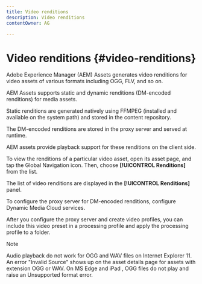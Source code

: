 ```yaml
---
title: Video renditions
description: Video renditions
contentOwner: AG

---
```


# Video renditions {#video-renditions}

Adobe Experience Manager (AEM) Assets generates video renditions for video assets of various formats including OGG, FLV, and so on.

AEM Assets supports static and dynamic renditions (DM-encoded renditions) for media assets.

Static renditions are generated natively using FFMPEG (installed and available on the system path) and stored in the content repository.

The DM-encoded renditions are stored in the proxy server and served at runtime.

AEM assets provide playback support for these renditions on the client side.

To view the renditions of a particular video asset, open its asset page, and tap the Global Navigation icon. Then, choose **[!UICONTROL Renditions]** from the list.

The list of video renditions are displayed in the **[!UICONTROL Renditions]** panel.

To configure the proxy server for DM-encoded renditions, configure Dynamic Media Cloud services.

<!-- To generate video renditions with desired parameters, [create a corresponding video profile](video-profiles.md). -->

After you configure the proxy server and create video profiles, you can include this video preset in a processing profile and apply the processing profile to a folder.

>[!NOTE]
>
>Audio playback do not work for OGG and WAV files on Internet Explorer 11. An error "Invalid Source" shows up on the asset details page for assets with extension OGG or WAV. On MS Edge and iPad , OGG files do not play and raise an Unsupported format error.